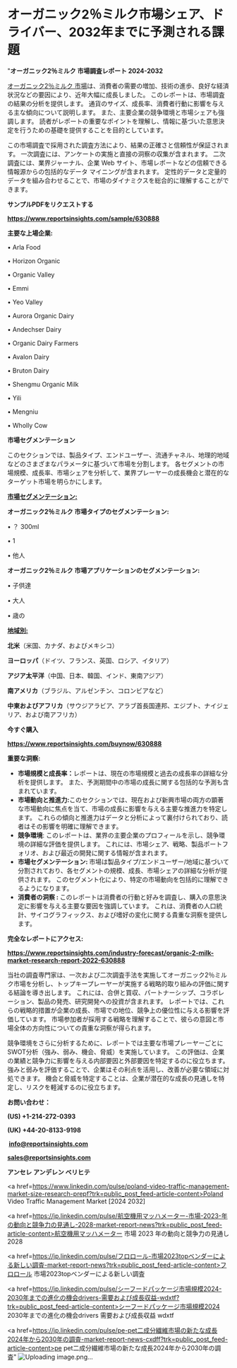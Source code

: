 # オーガニック2％ミルク市場シェア、ドライバー、2032年までに予測される課題

"<strong>オーガニック2％ミルク 市場調査レポート 2024-2032</strong>

<a href=https://www.reportsinsights.com/sample/630888>オーガニック2％ミルク 市場</a>は、消費者の需要の増加、技術の進歩、良好な経済状況などの要因により、近年大幅に成長しました。 このレポートは、市場調査の結果の分析を提供します。 通貨のサイズ、成長率、消費者行動に影響を与える主な傾向について説明します。 また、主要企業の競争環境と市場シェアも強調します。 読者がレポートの重要なポイントを理解し、情報に基づいた意思決定を行うための基礎を提供することを目的としています。

この市場調査で採用された調査方法により、結果の正確さと信頼性が保証されます。 一次調査には、アンケートの実施と直接の洞察の収集が含まれます。 二次調査には、業界ジャーナル、企業 Web サイト、市場レポートなどの信頼できる情報源からの包括的なデータ マイニングが含まれます。 定性的データと定量的データを組み合わせることで、市場のダイナミクスを総合的に理解することができます。

<strong><b>サンプルPDFをリクエストする</b></strong>

<a href=https://www.reportsinsights.com/sample/630888><strong><u>https://www.reportsinsights.com/sample/630888</u></strong></a>

<strong>主要な上場企業:</strong>

• Arla Food

• Horizon Organic

• Organic Valley

• Emmi

• Yeo Valley

• Aurora Organic Dairy

• Andechser Dairy

• Organic Dairy Farmers

• Avalon Dairy

• Bruton Dairy

• Shengmu Organic Milk

• Yili

• Mengniu

• Wholly Cow

<strong>市場セグメンテーション</strong>

このセクションでは、製品タイプ、エンドユーザー、流通チャネル、地理的地域などのさまざまなパラメータに基づいて市場を分割します。 各セグメントの市場規模、成長率、市場シェアを分析して、業界プレーヤーの成長機会と潜在的なターゲット市場を明らかにします。

<strong><u>市場セグメンテーション</u></strong><strong><u>:</u></strong>

<strong>オーガニック2％ミルク 市場タイプのセグメンテーション:</strong>

• ？ 300ml

• 1

• 他人

<strong>オーガニック2％ミルク 市場アプリケーションのセグメンテーション:</strong>

• 子供達

• 大人

• 歳の

<strong><u>地域別</u></strong><strong><u>:</u></strong>

<strong>北米</strong>（米国、カナダ、およびメキシコ）

<strong>ヨーロッパ</strong>（ドイツ、フランス、英国、ロシア、イタリア）

<strong>アジア太平洋</strong>（中国、日本、韓国、インド、東南アジア）

<strong>南アメリカ</strong>（ブラジル、アルゼンチン、コロンビアなど）

<strong>中東およびアフリカ</strong>（サウジアラビア、アラブ首長国連邦、エジプト、ナイジェリア、および南アフリカ）

<strong>今すぐ購入</strong>

<a href=https://www.reportsinsights.com/buynow/630888><strong><u>https://www.reportsinsights.com/buynow/630888</u></strong></a>

<strong>重要な洞察:</strong>
<ul>
  <li><strong>市場規模と成長率：</strong>レポートは、現在の市場規模と過去の成長率の詳細な分析を提供します。 また、予測期間中の市場の成長に関する包括的な予測も含まれています。</li>
  <li><strong>市場動向と推進力:</strong>このセクションでは、現在および新興市場の両方の顕著な市場動向に焦点を当て、市場の成長に影響を与える主要な推進力を特定します。 これらの傾向と推進力はデータと分析によって裏付けられており、読者はその影響を明確に理解できます。</li>
  <li><strong>競争環境</strong>: このレポートは、業界の主要企業のプロフィールを示し、競争環境の詳細な評価を提供します。 これには、市場シェア、戦略、製品ポートフォリオ、および最近の開発に関する情報が含まれます。</li>
  <li><strong>市場セグメンテーション: </strong>市場は製品タイプ/エンドユーザー/地域に基づいて分割されており、各セグメントの規模、成長、市場シェアの詳細な分析が提供されます。 このセグメント化により、特定の市場動向を包括的に理解できるようになります。</li>
  <li><strong>消費者の洞察 : </strong>このレポートは消費者の行動と好みを調査し、購入の意思決定に影響を与える主要な要因を強調しています。 これは、消費者の人口統計、サイコグラフィックス、および嗜好の変化に関する貴重な洞察を提供します。</li>
</ul>
<strong>完全なレポートにアクセス:</strong>

<a href=https://www.reportsinsights.com/industry-forecast/organic-2-milk-market-research-report-2022-630888><strong><u><b>https://www.reportsinsights.com/industry-forecast/organic-2-milk-market-research-report-2022-630888</b></u></strong></a>

当社の調査専門家は、一次および二次調査手法を実施してオーガニック2％ミルク市場を分析し、トップキープレーヤーが実施する戦略的取り組みの評価に関する結論を導き出します。 これには、合併と買収、パートナーシップ、コラボレーション、製品の発売、研究開発への投資が含まれます。 レポートでは、これらの戦略的措置が企業の成長、市場での地位、競争上の優位性に与える影響を評価しています。 市場参加者が採用する戦略を理解することで、彼らの意図と市場全体の方向性についての貴重な洞察が得られます。

競争環境をさらに分析するために、レポートでは主要な市場プレーヤーごとにSWOT分析（強み、弱み、機会、脅威）を実施しています。 この評価は、企業の業績と競争力に影響を与える内部要因と外部要因を特定するのに役立ちます。 強みと弱みを評価することで、企業はその利点を活用し、改善が必要な領域に対処できます。 機会と脅威を特定することは、企業が潜在的な成長の見通しを特定し、リスクを軽減するのに役立ちます。

<strong>お問い合わせ：</strong>

<strong>(US) +1-214-272-0393</strong>

<strong>(UK) +44-20-8133-9198</strong>

<strong> </strong><a href=info@reportsinsights.com><strong><u>info@reportsinsights.com</u></strong></a>

<a href=sales@reportsinsights.com><strong><u>sales@reportsinsights.com</u></strong></a>

<strong>アンセレ アンデレン ベリヒテ</strong>

<a href=https://www.linkedin.com/pulse/poland-video-traffic-management-market-size-research-prepf?trk=public_post_feed-article-content>Poland Video Traffic Management Market [2024 2032]</a>

<a href=https://jp.linkedin.com/pulse/航空機用マッハメーター-市場-2023-年の動向と競争力の見通し-2028-market-report-news?trk=public_post_feed-article-content>航空機用マッハメーター 市場 2023 年の動向と競争力の見通し 2028</a>

<a href=https://jp.linkedin.com/pulse/フロロール-市場2023topベンダーによる新しい調査-market-report-news?trk=public_post_feed-article-content>フロロール 市場2023topベンダーによる新しい調査</a>

<a href=https://jp.linkedin.com/pulse/シーフードパッケージ市場規模2024-2030年までの進化の機会drivers-需要および成長収益-wdxtf?trk=public_post_feed-article-content>シーフードパッケージ市場規模2024 2030年までの進化の機会drivers 需要および成長収益 wdxtf</a>

<a href=https://jp.linkedin.com/pulse/pe-pet二成分繊維市場の新たな成長2024年から2030年の調査-market-report-news-cxdff?trk=public_post_feed-article-content>pe pet二成分繊維市場の新たな成長2024年から2030年の調査</a>"
![Uploading image.png…]()
